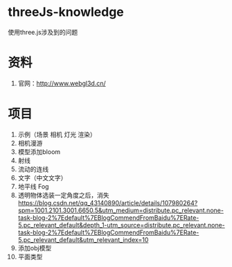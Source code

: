 # threeJs-knowledge
使用three.js涉及到的问题

# 资料
1. 官网：http://www.webgl3d.cn/

# 项目
1. 示例（场景 相机 灯光 渲染）
2. 相机漫游
3. 模型添加bloom
4. 射线
5. 流动的连线
6. 文字（中文文字）
7. 地平线 Fog
8. 透明物体选装一定角度之后，消失
https://blog.csdn.net/qq_43140890/article/details/107980264?spm=1001.2101.3001.6650.5&utm_medium=distribute.pc_relevant.none-task-blog-2%7Edefault%7EBlogCommendFromBaidu%7ERate-5.pc_relevant_default&depth_1-utm_source=distribute.pc_relevant.none-task-blog-2%7Edefault%7EBlogCommendFromBaidu%7ERate-5.pc_relevant_default&utm_relevant_index=10
9. 添加obj模型
10. 平面类型

